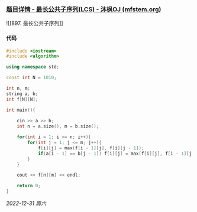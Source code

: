 ### [题目详情 - 最长公共子序列(LCS) - 沐枫OJ (mfstem.org)](https://www.mfstem.org/p/550?tid=63b6b08e485e4d04afcdd0d6)
![[897. 最长公共子序列]]

#### 代码
```cpp
#include <iostream>
#include <algorithm>

using namespace std;

const int N = 1010;

int n, m;
string a, b;
int f[N][N];

int main(){
    
    cin >> a >> b;
    int n = a.size(), m = b.size();

    for(int i = 1; i <= n; i++){
        for(int j = 1; j <= m; j++){
            f[i][j] = max(f[i - 1][j], f[i][j - 1]);
            if(a[i - 1] == b[j - 1]) f[i][j] = max(f[i][j], f[i - 1][j - 1] + 1);
        }
    }

    cout << f[n][m] << endl;

    return 0;
}
```


*2022-12-31 周六*